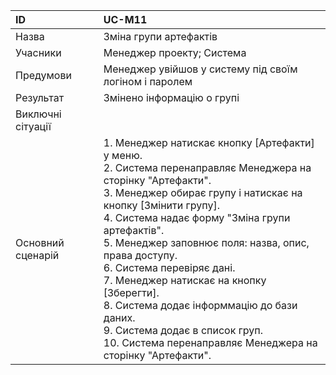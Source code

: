 | ID  | UC-M11  |
|:---|:---|
|Назва   | Зміна групи артефактів |
|Учасники   | Менеджер проекту; Система |
|Предумови  | Менеджер увійшов у систему під своїм логіном і паролем |
|Результат| Змінено інформацію о групі |
|Виключні сітуації||
|Основний сценарій|1. Менеджер натискає кнопку [Артефакти] у меню. <br>2. Система перенаправляє Менеджера на сторінку "Артефакти". <br>3. Менеджер обирає групу і натискає на кнопку [Змінити групу].<br> 4. Система надає форму "Зміна групи артефактів". <br>5. Менеджер заповнює поля: назва, опис, права доступу. <br> 6. Система перевіряє дані. <br>7. Менеджер натискає на кнопку [Зберегти]. <br>8. Система додає інформмацію до бази даних. <br>9. Система додає в список груп. <br>10. Система перенаправляє Менеджера на сторінку "Артефакти".
